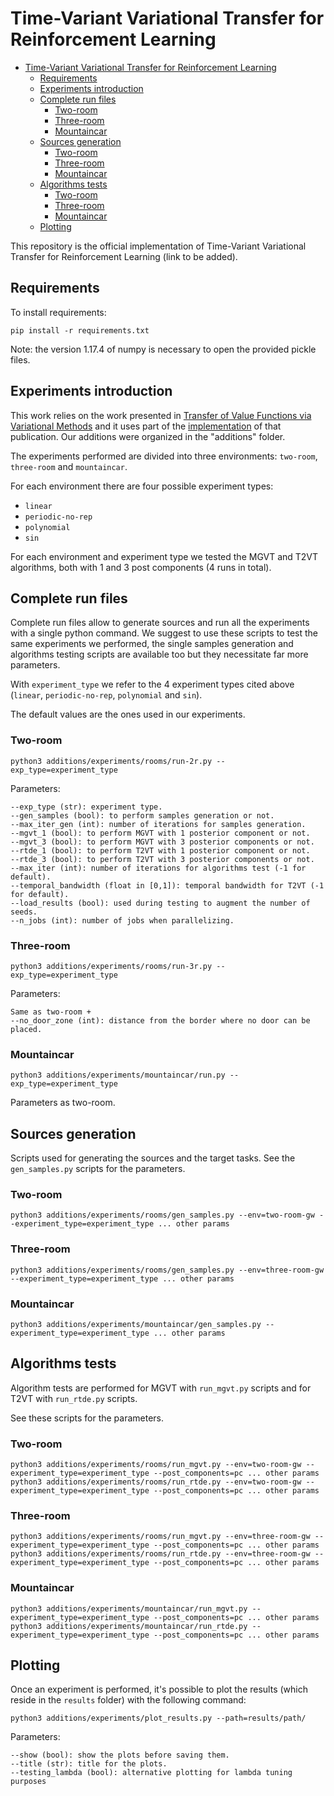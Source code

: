 # Time-Variant Variational Transfer for Reinforcement Learning

- [Time-Variant Variational Transfer for Reinforcement Learning](#time-variant-variational-transfer-for-reinforcement-learning)
  - [Requirements](#requirements)
  - [Experiments introduction](#experiments-introduction)
  - [Complete run files](#complete-run-files)
    - [Two-room](#two-room)
    - [Three-room](#three-room)
    - [Mountaincar](#mountaincar)
  - [Sources generation](#sources-generation)
    - [Two-room](#two-room-1)
    - [Three-room](#three-room-1)
    - [Mountaincar](#mountaincar-1)
  - [Algorithms tests](#algorithms-tests)
    - [Two-room](#two-room-2)
    - [Three-room](#three-room-2)
    - [Mountaincar](#mountaincar-2)
  - [Plotting](#plotting)

This repository is the official implementation of Time-Variant Variational Transfer for Reinforcement Learning (link to be added).

## Requirements

To install requirements:

```setup
pip install -r requirements.txt
```

Note: the version 1.17.4 of numpy is necessary to open the provided pickle files.

## Experiments introduction

This work relies on the work presented in [Transfer of Value Functions via Variational Methods](http://papers.nips.cc/paper/7856-transfer-of-value-functions-via-variational-methods) and it uses part of the [implementation](https://github.com/AndreaTirinzoni/variational-transfer-rl) of that publication. Our additions were organized in the "additions" folder.

The experiments performed are divided into three environments: ```two-room```, ```three-room``` and ```mountaincar```.

For each environment there are four possible experiment types:
* ```linear```
* ```periodic-no-rep```
* ```polynomial```
* ```sin```

For each environment and experiment type we tested the MGVT and T2VT algorithms, both with 1 and 3 post components (4 runs in total).

## Complete run files

Complete run files allow to generate sources and run all the experiments with a single python command. We suggest to use these scripts to test the same experiments we performed, the single samples generation and algorithms testing scripts are available too but they necessitate far more parameters.

With ```experiment_type``` we refer to the 4 experiment types cited above (```linear```, ```periodic-no-rep```, ```polynomial``` and ```sin```).

The default values are the ones used in our experiments.

### Two-room

```
python3 additions/experiments/rooms/run-2r.py --exp_type=experiment_type
```

Parameters:

```
--exp_type (str): experiment type.
--gen_samples (bool): to perform samples generation or not.
--max_iter_gen (int): number of iterations for samples generation.
--mgvt_1 (bool): to perform MGVT with 1 posterior component or not.
--mgvt_3 (bool): to perform MGVT with 3 posterior components or not.
--rtde_1 (bool): to perform T2VT with 1 posterior component or not.
--rtde_3 (bool): to perform T2VT with 3 posterior components or not.
--max_iter (int): number of iterations for algorithms test (-1 for default).
--temporal_bandwidth (float in [0,1]): temporal bandwidth for T2VT (-1 for default).
--load_results (bool): used during testing to augment the number of seeds.
--n_jobs (int): number of jobs when parallelizing.
```

### Three-room

```
python3 additions/experiments/rooms/run-3r.py --exp_type=experiment_type
```

Parameters:

```
Same as two-room + 
--no_door_zone (int): distance from the border where no door can be placed.
```

### Mountaincar

```
python3 additions/experiments/mountaincar/run.py --exp_type=experiment_type
```

Parameters as two-room.

## Sources generation

Scripts used for generating the sources and the target tasks.
See the ```gen_samples.py``` scripts for the parameters.

### Two-room

```
python3 additions/experiments/rooms/gen_samples.py --env=two-room-gw --experiment_type=experiment_type ... other params
```

### Three-room

```
python3 additions/experiments/rooms/gen_samples.py --env=three-room-gw --experiment_type=experiment_type ... other params
```

### Mountaincar

```
python3 additions/experiments/mountaincar/gen_samples.py --experiment_type=experiment_type ... other params
```

## Algorithms tests

Algorithm tests are performed for MGVT with ```run_mgvt.py``` scripts and for T2VT with ```run_rtde.py``` scripts.

See these scripts for the parameters.

### Two-room

```
python3 additions/experiments/rooms/run_mgvt.py --env=two-room-gw --experiment_type=experiment_type --post_components=pc ... other params
python3 additions/experiments/rooms/run_rtde.py --env=two-room-gw --experiment_type=experiment_type --post_components=pc ... other params
```

### Three-room

```
python3 additions/experiments/rooms/run_mgvt.py --env=three-room-gw --experiment_type=experiment_type --post_components=pc ... other params
python3 additions/experiments/rooms/run_rtde.py --env=three-room-gw --experiment_type=experiment_type --post_components=pc ... other params
```

### Mountaincar

```
python3 additions/experiments/mountaincar/run_mgvt.py --experiment_type=experiment_type --post_components=pc ... other params
python3 additions/experiments/mountaincar/run_rtde.py --experiment_type=experiment_type --post_components=pc ... other params
```

## Plotting

Once an experiment is performed, it's possible to plot the results (which reside in the ```results``` folder) with the following command:

```
python3 additions/experiments/plot_results.py --path=results/path/
```

Parameters:

```
--show (bool): show the plots before saving them.
--title (str): title for the plots.
--testing_lambda (bool): alternative plotting for lambda tuning purposes
```

